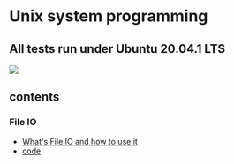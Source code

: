 # Unix system programming

## All tests run under Ubuntu 20.04.1 LTS
![](unixProgramming/Images/index/my_ubuntu_version.png)

## contents

### File IO
* [What's File IO and how to use it](https://github.com/BigDukee/unixProgramming/blob/master/introduction/File%20IO/README.md)
* [code](https://github.com/BigDukee/unixProgramming/blob/master/code/File%20IO/README.md)
